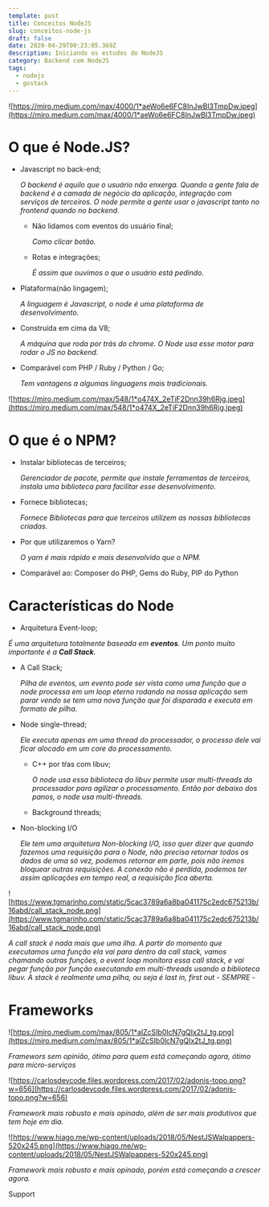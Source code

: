 ```yaml
---
template: post
title: Conceitos NodeJS
slug: conceitos-node-js
draft: false
date: 2020-04-29T00:23:05.369Z
description: Iniciando os estudos do NodeJS
category: Backend com NodeJS
tags:
  - nodejs
  - gostack
---
```

![https://miro.medium.com/max/4000/1*aeWo6e6FC8InJwBl3TmpDw.jpeg](https://miro.medium.com/max/4000/1*aeWo6e6FC8InJwBl3TmpDw.jpeg)

# O que é Node.JS?

* Javascript no back-end;

    *O backend é aquilo que o usuário não enxerga. Quando a gente fala de backend é a camada de negócio da aplicação, integração com serviços de terceiros. O node permite a gente usar o javascript tanto no frontend quando no backend.* 

  * Não lidamos com eventos do usuário final;

      *Como clicar botão.*
  * Rotas e integrações;

      *É assim que ouvimos o que o usuário está pedindo.*
* Plataforma(não lingagem);

    *A linguagem é Javascript, o node é uma plataforma de desenvolvimento.*
* Construída em cima da V8;

     *A máquina que roda por trás do chrome. O Node usa esse motor para rodar o JS no backend.*
* Comparável com PHP / Ruby / Python / Go;

    *Tem vantagens a algumas linguagens mais tradicionais.*

![https://miro.medium.com/max/548/1*o474X_2eTiF2Dnn39h6Rjg.jpeg](https://miro.medium.com/max/548/1*o474X_2eTiF2Dnn39h6Rjg.jpeg)

# O que é o NPM?

* Instalar bibliotecas de terceiros;

    *Gerenciador de pacote, permite que instale ferramentas de terceiros, instala uma biblioteca para facilitar esse desenvolvimento.*
* Fornece bibliotecas;

    *Fornece Bibliotecas para que terceiros utilizem as nossas bibliotecas criadas.*
* Por que utilizaremos o Yarn?

    *O yarn é mais rápido e mais desenvolvido que o NPM.* 
* Comparável ao: Composer do PHP, Gems do Ruby, PIP do Python

# Características do Node

* Arquitetura Event-loop;

*É uma arquitetura totalmente baseada em **eventos**. Um ponto muito importante é a **Call Stack**.*

* A Call Stack;

    *Pilha de eventos, um evento pode ser vista como uma função que o node processa em um loop eterno rodando na nossa aplicação sem parar vendo se tem uma nova função que foi disparada e executa em formato de pilha.*
* Node single-thread;

    *Ele executa apenas em uma thread do processador, o processo dele vai ficar alocado em um core do processamento.*

  * C++ por tŕas com libuv;

      *O node usa essa biblioteca do libuv permite usar multi-threads do processador para agilizar o processamento. Então por debaixo dos panos, o node usa multi-threads.*
  * Background threads;
* Non-blocking I/O

    *Ele tem uma arquitetura Non-blocking I/O, isso quer dizer que quando fazemos uma requisição para o Node, não precisa retornar todos os dados de uma só vez, podemos retornar em parte, pois não iremos bloquear outras requisições. A conexão não é perdida, podemos ter assim aplicações em tempo real, a requisição fica aberta.*

![https://www.tgmarinho.com/static/5cac3789a6a8ba041175c2edc675213b/16abd/call_stack_node.png](https://www.tgmarinho.com/static/5cac3789a6a8ba041175c2edc675213b/16abd/call_stack_node.png)

*A call stack é nada mais que uma ilha. A partir do momento que executamos uma função ela vai para dentro da call stack, vamos chamando outras funções, o event loop monitora essa call stack, e vai  pegar função por função executando em multi-threads usando a biblioteca libuv. A stack é realmente uma pilha, ou seja é last in, first out - SEMPRE -*

# Frameworks

![https://miro.medium.com/max/805/1*alZcSIb0lcN7gQIx2tJ_tg.png](https://miro.medium.com/max/805/1*alZcSIb0lcN7gQIx2tJ_tg.png)

*Framewors sem opinião, ótimo para quem está começando agora, ótimo para micro-serviços*

![https://carlosdevcode.files.wordpress.com/2017/02/adonis-topo.png?w=656](https://carlosdevcode.files.wordpress.com/2017/02/adonis-topo.png?w=656)

*Framework mais robusto e mais opinado, além de ser mais produtivos que tem hoje em dia.*

![https://www.hiago.me/wp-content/uploads/2018/05/NestJSWalpappers-520x245.png](https://www.hiago.me/wp-content/uploads/2018/05/NestJSWalpappers-520x245.png)

*Framework mais robusto e mais opinado, porém está começando a crescer agora.*

Support